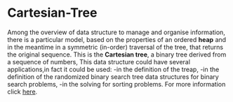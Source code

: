 # Cartesian-Tree
Among the overview of data structure to manage and organise information,
there is a particular model, based on the properties of an ordered **heap** and
in the meantime in a symmetric (in-order) traversal of the tree, that returns
the original sequence. This is the **Cartesian tree**, a binary tree derived from a
sequence of numbers, This data structure could have
several applications,in fact it could be used:
-in the definition of the treap,
-in the definition of the randomized binary search tree data structures for binary
search problems,
-in the solving for sorting problems.
For more information click <a href="https://github.com/Julieeno/Cartesian-Tree/blob/main/Cartesian%20Tree.pdf"  target="_blank">here</a>.
